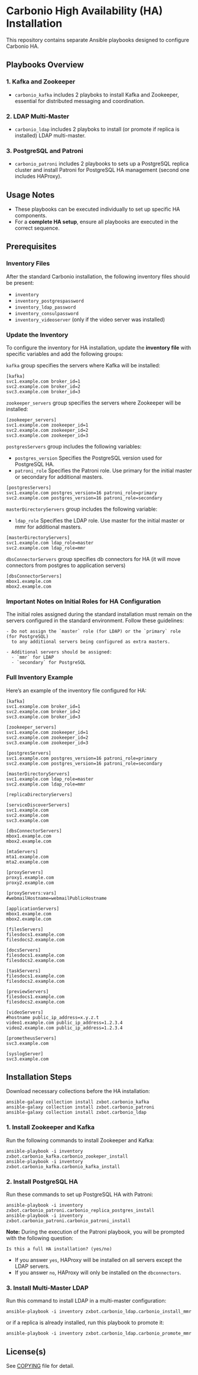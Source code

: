 # Carbonio High Availability (HA) Installation

This repository contains separate Ansible playbooks designed to configure Carbonio HA. 

## Playbooks Overview

### 1. **Kafka and Zookeeper**
- `carbonio_kafka` includes 2 playboks to install Kafka and Zookeeper, essential for distributed messaging and coordination.

### 2. **LDAP Multi-Master**
- `carbonio_ldap` includes 2 playboks to install (or promote if replica is installed) LDAP multi-master.

### 3. **PostgreSQL and Patroni**
- `carbonio_patroni` includes 2 playbooks to sets up a PostgreSQL replica cluster and install Patroni for PostgreSQL HA management (second one includes HAProxy).

## Usage Notes

- These playbooks can be executed individually to set up specific HA components.
- For a **complete HA setup**, ensure all playbooks are executed in the correct sequence.

## Prerequisites

### Inventory Files
After the standard Carbonio installation, the following inventory files should be present:
- `inventory`
- `inventory_postgrespassword`
- `inventory_ldap_password`
- `inventory_consulpassword`
- `inventory_videoserver` (only if the video server was installed)

### Update the Inventory
To configure the inventory for HA installation, update the **inventory file** with specific variables and add the following groups:

`kafka` group specifies the servers where Kafka will be installed:
```
[kafka]
svc1.example.com broker_id=1
svc2.example.com broker_id=2
svc3.example.com broker_id=3
```

`zookeeper_servers` group specifies the servers where Zookeeper will be installed:
```
[zookeeper_servers]
svc1.example.com zookeeper_id=1
svc2.example.com zookeeper_id=2
svc3.example.com zookeeper_id=3
```

`postgresServers` group includes the following variables:
* `postgres_version` Specifies the PostgreSQL version used for PostgreSQL HA.
* `patroni_role` Specifies the Patroni role. Use primary for the initial master or secondary for additional masters.
```
[postgresServers]
svc1.example.com postgres_version=16 patroni_role=primary
svc2.example.com postgres_version=16 patroni_role=secondary
```

`masterDirectoryServers` group includes the following variable:
* `ldap_role` Specifies the LDAP role. Use master for the initial master or mmr for additional masters.
```
[masterDirectoryServers]
svc1.example.com ldap_role=master
svc2.example.com ldap_role=mmr
```

`dbsConnectorServers` group specifies db connectors for HA (it will move connectors from postgres to application servers)
```
[dbsConnectorServers]
mbox1.example.com 
mbox2.example.com
```

### Important Notes on Initial Roles for HA Configuration

The initial roles assigned during the standard installation must remain on the servers configured in the standard environment. Follow these guidelines:

```plaintext
- Do not assign the `master` role (for LDAP) or the `primary` role (for PostgreSQL) 
  to any additional servers being configured as extra masters.
  
- Additional servers should be assigned:
  - `mmr` for LDAP
  - `secondary` for PostgreSQL
```
### Full Inventory Example
Here’s an example of the inventory file configured for HA:
```
[kafka]
svc1.example.com broker_id=1
svc2.example.com broker_id=2
svc3.example.com broker_id=3

[zookeeper_servers]
svc1.example.com zookeeper_id=1
svc2.example.com zookeeper_id=2
svc3.example.com zookeeper_id=3

[postgresServers]
svc1.example.com postgres_version=16 patroni_role=primary
svc2.example.com postgres_version=16 patroni_role=secondary

[masterDirectoryServers]
svc1.example.com ldap_role=master
svc2.example.com ldap_role=mmr

[replicaDirectoryServers]

[serviceDiscoverServers]
svc1.example.com
svc2.example.com
svc3.example.com

[dbsConnectorServers]
mbox1.example.com
mbox2.example.com

[mtaServers]
mta1.example.com
mta2.example.com

[proxyServers]
proxy1.example.com
proxy2.example.com

[proxyServers:vars]
#webmailHostname=webmailPublicHostname

[applicationServers] 
mbox1.example.com
mbox2.example.com

[filesServers]
filesdocs1.example.com
filesdocs2.example.com

[docsServers]
filesdocs1.example.com
filesdocs2.example.com

[taskServers]
filesdocs1.example.com
filesdocs2.example.com

[previewServers]
filesdocs1.example.com
filesdocs2.example.com

[videoServers]
#hostname public_ip_address=x.y.z.t
video1.example.com public_ip_address=1.2.3.4
video2.example.com public_ip_address=1.2.3.4

[prometheusServers]
svc3.example.com

[syslogServer]
svc3.example.com
```

## Installation Steps

Download necessary collections before the HA installation:

```
ansible-galaxy collection install zxbot.carbonio_kafka
ansible-galaxy collection install zxbot.carbonio_patroni
ansible-galaxy collection install zxbot.carbonio_ldap
```


### 1. Install Zookeeper and Kafka
Run the following commands to install Zookeeper and Kafka:
```
ansible-playbook -i inventory zxbot.carbonio_kafka.carbonio_zookeper_install
ansible-playbook -i inventory zxbot.carbonio_kafka.carbonio_kafka_install
```

### 2. Install PostgreSQL HA
Run these commands to set up PostgreSQL HA with Patroni:
```
ansible-playbook -i inventory zxbot.carbonio_patroni.carbonio_replica_postgres_install
ansible-playbook -i inventory zxbot.carbonio_patroni.carbonio_patroni_install
```
**Note:** During the execution of the Patroni playbook, you will be prompted with the following question:
 
```
Is this a full HA installation? (yes/no)
```
 
- If you answer `yes`, HAProxy will be installed on all servers except the LDAP servers.
- If you answer `no`, HAProxy will only be installed on the `dbconnectors`.

### 3. Install Multi-Master LDAP
Run this command to install LDAP in a multi-master configuration:
```
ansible-playbook -i inventory zxbot.carbonio_ldap.carbonio_install_mmr
```
or if a replica is already installed, run this playbook to promote it:
```
ansible-playbook -i inventory zxbot.carbonio_ldap.carbonio_promote_mmr
```


## License(s)

See [COPYING](COPYING.md) file for detail.
